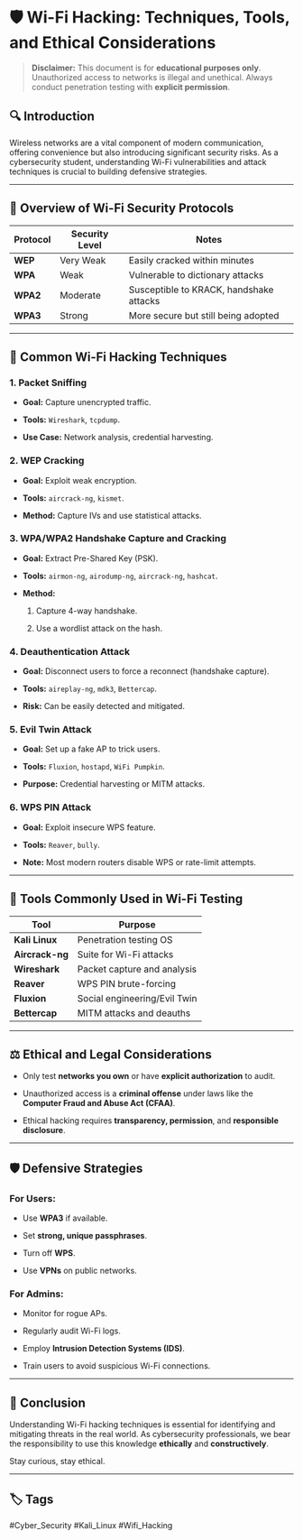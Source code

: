 # 🛡️ Wi-Fi Hacking: Techniques, Tools, and Ethical Considerations

> **Disclaimer:** This document is for **educational purposes only**. Unauthorized access to networks is illegal and unethical. Always conduct penetration testing with **explicit permission**.

## 🔍 Introduction

Wireless networks are a vital component of modern communication, offering convenience but also introducing significant security risks. As a cybersecurity student, understanding Wi-Fi vulnerabilities and attack techniques is crucial to building defensive strategies.

---

## 📡 Overview of Wi-Fi Security Protocols

|Protocol|Security Level|Notes|
|---|---|---|
|**WEP**|Very Weak|Easily cracked within minutes|
|**WPA**|Weak|Vulnerable to dictionary attacks|
|**WPA2**|Moderate|Susceptible to KRACK, handshake attacks|
|**WPA3**|Strong|More secure but still being adopted|

---

## 🧰 Common Wi-Fi Hacking Techniques

### 1. **Packet Sniffing**

- **Goal:** Capture unencrypted traffic.
    
- **Tools:** `Wireshark`, `tcpdump`.
    
- **Use Case:** Network analysis, credential harvesting.
    

### 2. **WEP Cracking**

- **Goal:** Exploit weak encryption.
    
- **Tools:** `aircrack-ng`, `kismet`.
    
- **Method:** Capture IVs and use statistical attacks.
    

### 3. **WPA/WPA2 Handshake Capture and Cracking**

- **Goal:** Extract Pre-Shared Key (PSK).
    
- **Tools:** `airmon-ng`, `airodump-ng`, `aircrack-ng`, `hashcat`.
    
- **Method:**
    
    1. Capture 4-way handshake.
        
    2. Use a wordlist attack on the hash.
        

### 4. **Deauthentication Attack**

- **Goal:** Disconnect users to force a reconnect (handshake capture).
    
- **Tools:** `aireplay-ng`, `mdk3`, `Bettercap`.
    
- **Risk:** Can be easily detected and mitigated.
    

### 5. **Evil Twin Attack**

- **Goal:** Set up a fake AP to trick users.
    
- **Tools:** `Fluxion`, `hostapd`, `WiFi Pumpkin`.
    
- **Purpose:** Credential harvesting or MITM attacks.
    

### 6. **WPS PIN Attack**

- **Goal:** Exploit insecure WPS feature.
    
- **Tools:** `Reaver`, `bully`.
    
- **Note:** Most modern routers disable WPS or rate-limit attempts.
    

---

## 🧪 Tools Commonly Used in Wi-Fi Testing

|Tool|Purpose|
|---|---|
|**Kali Linux**|Penetration testing OS|
|**Aircrack-ng**|Suite for Wi-Fi attacks|
|**Wireshark**|Packet capture and analysis|
|**Reaver**|WPS PIN brute-forcing|
|**Fluxion**|Social engineering/Evil Twin|
|**Bettercap**|MITM attacks and deauths|

---

## ⚖️ Ethical and Legal Considerations

- Only test **networks you own** or have **explicit authorization** to audit.
    
- Unauthorized access is a **criminal offense** under laws like the **Computer Fraud and Abuse Act (CFAA)**.
    
- Ethical hacking requires **transparency, permission**, and **responsible disclosure**.
    

---

## 🛡️ Defensive Strategies

### For Users:

- Use **WPA3** if available.
    
- Set **strong, unique passphrases**.
    
- Turn off **WPS**.
    
- Use **VPNs** on public networks.
    

### For Admins:

- Monitor for rogue APs.
    
- Regularly audit Wi-Fi logs.
    
- Employ **Intrusion Detection Systems (IDS)**.
    
- Train users to avoid suspicious Wi-Fi connections.
    

---

## 📘 Conclusion

Understanding Wi-Fi hacking techniques is essential for identifying and mitigating threats in the real world. As cybersecurity professionals, we bear the responsibility to use this knowledge **ethically** and **constructively**.

Stay curious, stay ethical.

---
## 🏷️ Tags

#Cyber_Security #Kali_Linux #Wifi_Hacking 